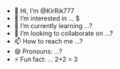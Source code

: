 - 👋 Hi, I’m @KirRik777
- 👀 I’m interested in ... $
- 🌱 I’m currently learning ...?
- 💞️ I’m looking to collaborate on ...?
- 📫 How to reach me ...?
- 😄 Pronouns: ...?
- ⚡ Fun fact: ... 2+2 = 3

<!---
KirRik777/KirRik777 is a ✨ special ✨ repository because its `README.md` (this file) appears on your GitHub profile.
You can click the Preview link to take a look at your changes.
--->
